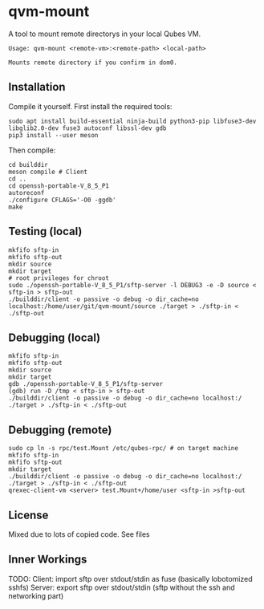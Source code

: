 # qvm-mount

A tool to mount remote directorys in your local Qubes VM.

```
Usage: qvm-mount <remote-vm>:<remote-path> <local-path>

Mounts remote directory if you confirm in dom0.
```

## Installation

Compile it yourself. First install the required tools:
```
sudo apt install build-essential ninja-build python3-pip libfuse3-dev libglib2.0-dev fuse3 autoconf libssl-dev gdb
pip3 install --user meson
```

Then compile:
```
cd builddir
meson compile # Client
cd ..
cd openssh-portable-V_8_5_P1
autoreconf
./configure CFLAGS='-O0 -ggdb'
make
```

## Testing (local)
```
mkfifo sftp-in
mkfifo sftp-out
mkdir source
mkdir target
# root privileges for chroot
sudo ./openssh-portable-V_8_5_P1/sftp-server -l DEBUG3 -e -D source < sftp-in > sftp-out
./builddir/client -o passive -o debug -o dir_cache=no localhost:/home/user/git/qvm-mount/source ./target > ./sftp-in < ./sftp-out
```

## Debugging (local)
```
mkfifo sftp-in
mkfifo sftp-out
mkdir source
mkdir target
gdb ./openssh-portable-V_8_5_P1/sftp-server 
(gdb) run -D /tmp < sftp-in > sftp-out
./builddir/client -o passive -o debug -o dir_cache=no localhost:/ ./target > ./sftp-in < ./sftp-out
```

## Debugging (remote)
```
sudo cp ln -s rpc/test.Mount /etc/qubes-rpc/ # on target machine
mkfifo sftp-in
mkfifo sftp-out
mkdir target
./builddir/client -o passive -o debug -o dir_cache=no localhost:/ ./target > ./sftp-in < ./sftp-out
qrexec-client-vm <server> test.Mount+/home/user <sftp-in >sftp-out
```


## License

Mixed due to lots of copied code. See files

## Inner Workings

TODO:
Client: import sftp over stdout/stdin as fuse (basically lobotomized sshfs)
Server: export sftp over stdout/stdin (sftp without the ssh and networking part)